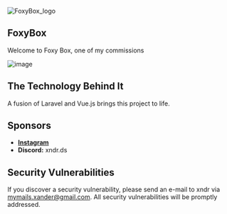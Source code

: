 ![FoxyBox_logo](https://github.com/xndrgit/forenzi-foxy-laravel7-vue2-XanderWorld/assets/115892862/132ff563-9203-4e36-a126-ecca20722d29)

## FoxyBox

Welcome to Foxy Box, one of my commissions

![image](https://github.com/xndrgit/forenzi-foxy-laravel7-vue2-XanderWorld/assets/115892862/cd9b8383-d78f-4449-9739-9f5c4273f343)

## The Technology Behind It

A fusion of Laravel and Vue.js brings this project to life.

## Sponsors
- **[Instagram](https://www.instagram.com/xndr.ig/)**
- **Discord:** xndr.ds

## Security Vulnerabilities

If you discover a security vulnerability, please send an e-mail to xndr via [mymails.xander@gmail.com](mailto:mymails.xander@gmail.com). All security vulnerabilities will be promptly addressed.
